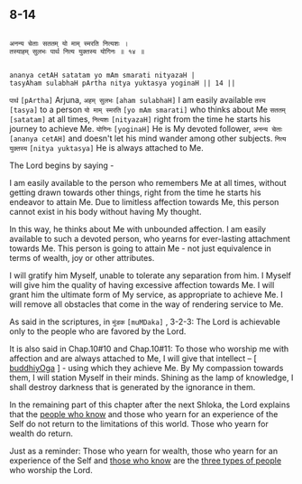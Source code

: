 ## 8-14


```shloka-sa

अनन्य चेताः सततम् यो माम् स्मरति नित्यशः ।
तस्याहम् सुलभः पार्थ नित्य युक्तस्य योगिनः ॥ १४ ॥

```
```shloka-sa-hk

ananya cetAH satatam yo mAm smarati nityazaH |
tasyAham sulabhaH pArtha nitya yuktasya yoginaH || 14 ||

```
`पार्थ` `[pArtha]` Arjuna, `अहम् सुलभः` `[aham sulabhaH]` I am easily available `तस्य` `[tasya]` to a person `यो माम् स्मरति` `[yo mAm smarati]` who thinks about Me `सततम्` `[satatam]` at all times, `नित्यशः` `[nityazaH]` right from the time he starts his journey to achieve Me. `योगिनः` `[yoginaH]` He is My devoted follower, `अनन्य चेताः` `[ananya cetAH]` and doesn't let his mind wander among other subjects. `नित्य युक्तस्य` `[nitya yuktasya]` He is always attached to Me.



The Lord begins by saying - 

I am easily available to the person who remembers Me at all times, without getting drawn towards other things, right from the time he starts his endeavor to attain Me. Due to limitless affection towards Me, this person cannot exist in his body without having My thought.

In this way, he thinks about Me with unbounded affection. I am easily available to such a devoted person, who yearns for ever-lasting attachment towards Me. This person is going to attain Me - not just equivalence in terms of wealth, joy or other attributes.

I will gratify him Myself, unable to tolerate any separation from him. I Myself will give him the quality of having excessive affection towards Me. I will grant him the ultimate form of My service, as appropriate to achieve Me. I will remove all obstacles that come in the way of rendering service to Me. 

As said in the scriptures, in 
`मुंडक` `[muMDaka]` , 3-2-3:
 The Lord is achievable only to the people who are favored by the Lord.

It is also said in Chap.10#10 and Chap.10#11: To those who worship me with affection and are always attached to Me, I will give that intellect – [
[buddhiyOga](buddhiyOga_a_defn)
] - using which they achieve Me. By My compassion towards them, I will station Myself in their minds. Shining as the lamp of knowledge, I shall destroy darkness that is generated by the ignorance in them.

In the remaining part of this chapter after the next Shloka, the Lord explains that the 
[people who know](jnAnI)
 and those who yearn for an experience of the Self do not return to the limitations of this world. Those who yearn for wealth do return.

Just as a reminder: Those who yearn for wealth, those who yearn for an experience of the Self and 
[those who know](jnAnI)
 are the 
[three types of people](three_types_of_worshippers)
 who worship the Lord.


